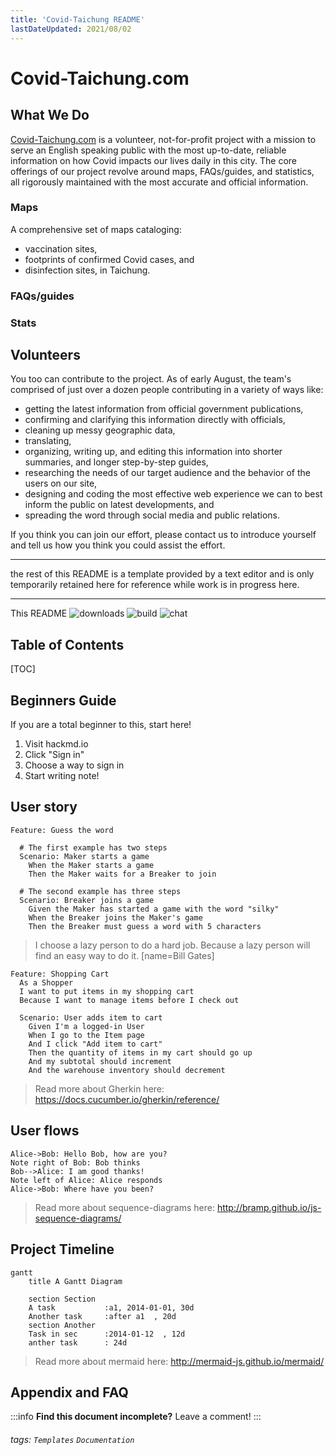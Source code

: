 ```yaml
---
title: 'Covid-Taichung README'
lastDateUpdated: 2021/08/02
---
```


Covid-Taichung.com 
===

## What We Do

[Covid-Taichung.com](https://covid-taichung.com) is a volunteer, not-for-profit project with a mission to serve an English speaking public with the most up-to-date, reliable information on how Covid impacts our lives daily in this city.
The core offerings of our project revolve around maps, FAQs/guides, and statistics, all rigorously maintained with the most accurate and official information.

### Maps

A comprehensive set of maps cataloging:
- vaccination sites,
- footprints of confirmed Covid cases, and 
- disinfection sites, 
in Taichung.

### FAQs/guides


### Stats


## Volunteers

You too can contribute to the project.
As of early August, the team's comprised of just over a dozen people contributing in a variety of ways like:
- getting the latest information from official government publications,
- confirming and clarifying this information directly with officials,
- cleaning up messy geographic data,
- translating,
- organizing, writing up, and editing this information into shorter summaries, and longer step-by-step guides,
- researching the needs of our target audience and the behavior of the users on our site,
- designing and coding the most effective web experience we can to best inform the public on latest developments, and 
- spreading the word through social media and public relations.

If you think you can join our effort, please contact us to introduce yourself and tell us how you think you could assist the effort. 



---

the rest of this README is a template provided by a text editor and is only temporarily retained here for reference while work is in progress here.


---

This README
![downloads](https://img.shields.io/github/downloads/atom/atom/total.svg)
![build](https://img.shields.io/appveyor/ci/:user/:repo.svg)
![chat](https://img.shields.io/discord/:serverId.svg)

## Table of Contents

[TOC]

## Beginners Guide

If you are a total beginner to this, start here!

1. Visit hackmd.io
2. Click "Sign in"
3. Choose a way to sign in
4. Start writing note!

User story
---

```gherkin=
Feature: Guess the word

  # The first example has two steps
  Scenario: Maker starts a game
    When the Maker starts a game
    Then the Maker waits for a Breaker to join

  # The second example has three steps
  Scenario: Breaker joins a game
    Given the Maker has started a game with the word "silky"
    When the Breaker joins the Maker's game
    Then the Breaker must guess a word with 5 characters
```
> I choose a lazy person to do a hard job. Because a lazy person will find an easy way to do it. [name=Bill Gates]


```gherkin=
Feature: Shopping Cart
  As a Shopper
  I want to put items in my shopping cart
  Because I want to manage items before I check out

  Scenario: User adds item to cart
    Given I'm a logged-in User
    When I go to the Item page
    And I click "Add item to cart"
    Then the quantity of items in my cart should go up
    And my subtotal should increment
    And the warehouse inventory should decrement
```

> Read more about Gherkin here: https://docs.cucumber.io/gherkin/reference/

User flows
---
```sequence
Alice->Bob: Hello Bob, how are you?
Note right of Bob: Bob thinks
Bob-->Alice: I am good thanks!
Note left of Alice: Alice responds
Alice->Bob: Where have you been?
```

> Read more about sequence-diagrams here: http://bramp.github.io/js-sequence-diagrams/

Project Timeline
---
```mermaid
gantt
    title A Gantt Diagram

    section Section
    A task           :a1, 2014-01-01, 30d
    Another task     :after a1  , 20d
    section Another
    Task in sec      :2014-01-12  , 12d
    anther task      : 24d
```

> Read more about mermaid here: http://mermaid-js.github.io/mermaid/

## Appendix and FAQ

:::info
**Find this document incomplete?** Leave a comment!
:::

###### tags: `Templates` `Documentation`

